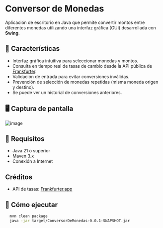 # Conversor de Monedas

Aplicación de escritorio en Java que permite convertir montos entre diferentes monedas utilizando una interfaz gráfica (GUI) desarrollada con **Swing**.

## 🧩 Características

- Interfaz gráfica intuitiva para seleccionar monedas y montos.
- Consulta en tiempo real de tasas de cambio desde la API pública de [Frankfurter](https://www.frankfurter.app/).
- Validación de entrada para evitar conversiones inválidas.
- Prevención de selección de monedas repetidas (misma moneda origen y destino).
- Se puede ver un historial de conversiones anteriores.

## 🖥️ Captura de pantalla
![image](https://github.com/user-attachments/assets/919b22d5-5def-4083-8e4a-a8d8f3247b9a)




## 🚀 Requisitos

- Java 21 o superior
- Maven 3.x
- Conexión a Internet

## Créditos

- API de tasas: [Frankfurter.app](https://www.frankfurter.app/)

## 🔧 Cómo ejecutar
```bash
  mvn clean package
  java -jar target/ConversorDeMonedas-0.0.1-SNAPSHOT.jar
